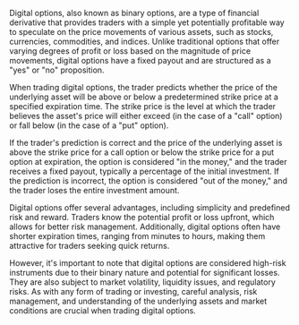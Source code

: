 Digital options, also known as binary options, are a type of financial derivative that provides traders with a simple yet potentially profitable way to speculate on the price movements of various assets, such as stocks, currencies, commodities, and indices. Unlike traditional options that offer varying degrees of profit or loss based on the magnitude of price movements, digital options have a fixed payout and are structured as a "yes" or "no" proposition.


When trading digital options, the trader predicts whether the price of the underlying asset will be above or below a predetermined strike price at a specified expiration time. The strike price is the level at which the trader believes the asset's price will either exceed (in the case of a "call" option) or fall below (in the case of a "put" option).


If the trader's prediction is correct and the price of the underlying asset is above the strike price for a call option or below the strike price for a put option at expiration, the option is considered "in the money," and the trader receives a fixed payout, typically a percentage of the initial investment. If the prediction is incorrect, the option is considered "out of the money," and the trader loses the entire investment amount.


Digital options offer several advantages, including simplicity and predefined risk and reward. Traders know the potential profit or loss upfront, which allows for better risk management. Additionally, digital options often have shorter expiration times, ranging from minutes to hours, making them attractive for traders seeking quick returns.


However, it's important to note that digital options are considered high-risk instruments due to their binary nature and potential for significant losses. They are also subject to market volatility, liquidity issues, and regulatory risks. As with any form of trading or investing, careful analysis, risk management, and understanding of the underlying assets and market conditions are crucial when trading digital options.
